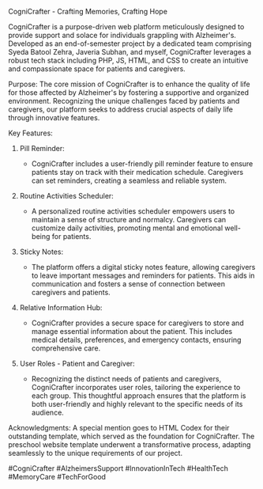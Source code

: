 CogniCrafter - Crafting Memories, Crafting Hope

CogniCrafter is a purpose-driven web platform meticulously designed to provide support and solace for individuals grappling with Alzheimer's. Developed as an end-of-semester project by a dedicated team comprising Syeda Batool Zehra, Javeria Subhan, and myself, CogniCrafter leverages a robust tech stack including PHP, JS, HTML, and CSS to create an intuitive and compassionate space for patients and caregivers.

Purpose:
The core mission of CogniCrafter is to enhance the quality of life for those affected by Alzheimer's by fostering a supportive and organized environment. Recognizing the unique challenges faced by patients and caregivers, our platform seeks to address crucial aspects of daily life through innovative features.

Key Features:

1. Pill Reminder:
   - CogniCrafter includes a user-friendly pill reminder feature to ensure patients stay on track with their medication schedule. Caregivers can set reminders, creating a seamless and reliable system.

2. Routine Activities Scheduler:
   - A personalized routine activities scheduler empowers users to maintain a sense of structure and normalcy. Caregivers can customize daily activities, promoting mental and emotional well-being for patients.

3. Sticky Notes:
   - The platform offers a digital sticky notes feature, allowing caregivers to leave important messages and reminders for patients. This aids in communication and fosters a sense of connection between caregivers and patients.

4. Relative Information Hub:
   - CogniCrafter provides a secure space for caregivers to store and manage essential information about the patient. This includes medical details, preferences, and emergency contacts, ensuring comprehensive care.

5. User Roles - Patient and Caregiver:
   - Recognizing the distinct needs of patients and caregivers, CogniCrafter incorporates user roles, tailoring the experience to each group. This thoughtful approach ensures that the platform is both user-friendly and highly relevant to the specific needs of its audience.

Acknowledgments:
A special mention goes to HTML Codex for their outstanding template, which served as the foundation for CogniCrafter. The preschool website template underwent a transformative process, adapting seamlessly to the unique requirements of our project.

 #CogniCrafter #AlzheimersSupport #InnovationInTech #HealthTech #MemoryCare #TechForGood
